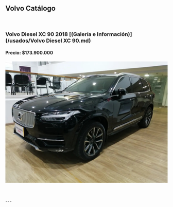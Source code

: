 ## Volvo Catálogo

<p>&nbsp;</p>

### Volvo Diesel XC 90 2018 [(Galería e Información)](/usados/Volvo Diesel XC 90.md)
#### Precio: $173.900.000

<img src="/usados/images/volvo xc90 d5.jpg?raw=true"/>
<p>&nbsp;</p>
---

